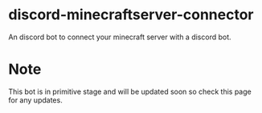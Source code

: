 # discord-minecraftserver-connector
An discord bot to connect your minecraft server with a discord bot.

# Note
This bot is in primitive stage and will be updated soon so check this page for any updates.
